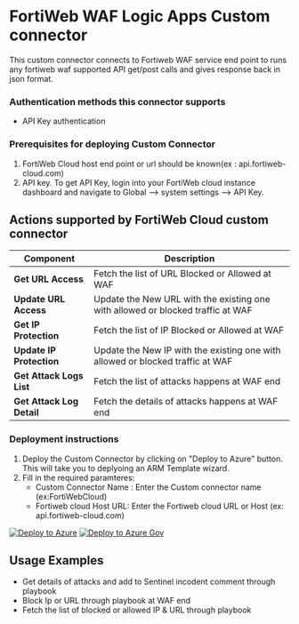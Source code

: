 # FortiWeb WAF Logic Apps Custom connector

This custom connector connects to Fortiweb WAF service end point to runs any fortiweb waf supported API get/post calls and gives response back in json format.
### Authentication methods this connector supports

*  API Key authentication

### Prerequisites for deploying Custom Connector
1. FortiWeb Cloud host end point or url should be known(ex : api.fortiweb-cloud.com)
2. API key. To get API Key, login into your FortiWeb cloud instance dashboard and navigate to Global --> system settings --> API Key.


## Actions supported by FortiWeb Cloud custom connector

| Component | Description |
| --------- | -------------- |
| **Get URL Access** | Fetch the list of URL Blocked or Allowed at WAF |
| **Update URL Access** | Update the New URL with the existing one with allowed or blocked traffic at WAF |
| **Get IP Protection** | Fetch the list of IP Blocked or Allowed at WAF |
| **Update IP Protection** | Update the New IP with the existing one with allowed or blocked traffic at WAF |
| **Get Attack Logs List** | Fetch the list of attacks happens at WAF end |
| **Get Attack Log Detail** | Fetch the details of attacks happens at WAF end |


### Deployment instructions 
1. Deploy the Custom Connector by clicking on "Deploy to Azure" button. This will take you to deplyoing an ARM Template wizard.
2. Fill in the required paramteres:
    * Custom Connector Name : Enter the Custom connector name (ex:FortiWebCloud)
    * Fortiweb cloud Host URL: Enter the Fortiweb cloud URL or Host (ex: api.fortiweb-cloud.com)

[![Deploy to Azure](https://aka.ms/deploytoazurebutton)](https://portal.azure.com/#create/Microsoft.Template/uri/https%3A%2F%2Fraw.githubusercontent.com%2FAzure%2FAzure-Sentinel%2FSolutions%2F%2FortiWebCloud%2FPlaybooks%2FFortiWebCloudCustomConnector%2Fazuredeploy.json)
[![Deploy to Azure Gov](https://aka.ms/deploytoazuregovbutton)](https://portal.azure.us/#create/Microsoft.Template/uri/https%3A%2F%2Fraw.githubusercontent.com%2FAzure%2FAzure-Sentinel%2FSolutions%2F%2FortiWebCloud%2FPlaybooks%2FFortiWebCloudCustomConnector%2Fazuredeploy.json)

## Usage Examples
* Get details of attacks and add to Sentinel incodent comment through playbook
* Block Ip or URL through playbook at WAF end
* Fetch the list of blocked or allowed IP & URL through playbook
